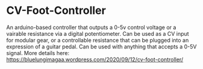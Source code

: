 # CV-Foot-Controller
 An arduino-based controller that outputs a 0-5v control voltage or a vairable resistance via a digital potentiometer. Can be used as a CV input for modular gear, or a controllable resistance that can be plugged into an expression of a guitar pedal. Can be used with anything that accepts a 0-5V signal. More details here: https://bluelungimagaa.wordpress.com/2020/09/12/cv-foot-controller/
